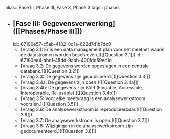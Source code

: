 alias:: Fase III, Phase III, Fase 3, Phase 3
tags:: phases

- ## [Fase III: Gegevensverwerking]([[Phases/Phase III]])
  id:: 67190e57-c5ab-4182-8d1a-622d7d1b7dc0
	- [Vraag 3.1: Er is een data management plan voor het meetnet waarin de datastromen worden beschreven.]([[Question 3.1]])
	  id:: 67190ee4-abc1-45dd-9abb-420fdd59ec1d
	- [Vraag 3.2: De gegevens worden opgeslagen in een centrale databank.]([[Question 3.2]])
	- [Vraag 3.3: De gegevens zijn gepubliceerd.]([[Question 3.3]])
	- [Vraag 3.4a: De gegevens zijn open.]([[Question 3.4a]])
	- [Vraag 3.4b: De gegevens zijn FAIR (Findable, Accessible, Interoperable, Re-usable).]([[Question 3.4b]])
	- [Vraag 3.5: Voor elke meetvraag is een analysewerkstroom voorzien.]([[Question 3.5]])
	- [Vraag 3.6: De analysewerkstroom is reproduceerbaar.]([[Question 3.6]])
	- [Vraag 3.7: De analysewerkstroom is open.]([[Question 3.7]])
	- [Vraag 3.8: Wijzigingen in de analysewerkstroom zijn gedocumenteerd.]([[Question 3.8]])